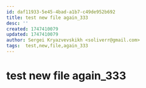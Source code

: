 ```yaml
---
id: daf11933-5e45-4bad-a1b7-c49de952b692
title: test new file again_333
desc: ''
created: 1747410079
updated: 1747410079
author: Sergei Kryazvevskikh <soliverr@gmail.com>
tags:  test,new,file,again_333
---
```

# test new file again_333
